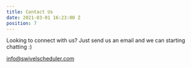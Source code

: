 ```yaml
---
title: Contact Us
date: 2021-03-01 16:23:00 Z
position: 7
---
```


Looking to connect with us? Just send us an email and we can starting chatting  :)

info@swivelscheduler.com